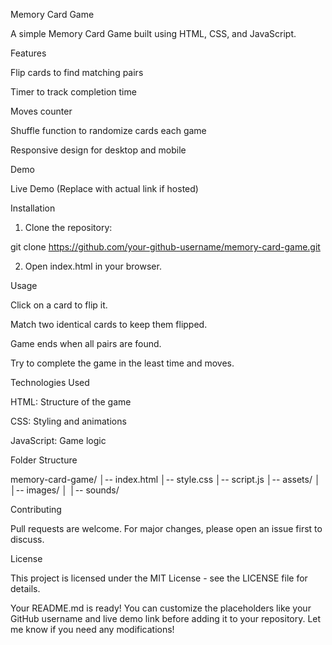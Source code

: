 Memory Card Game

A simple Memory Card Game built using HTML, CSS, and JavaScript.

Features

Flip cards to find matching pairs

Timer to track completion time

Moves counter

Shuffle function to randomize cards each game

Responsive design for desktop and mobile


Demo

Live Demo (Replace with actual link if hosted)

Installation

1. Clone the repository:

git clone https://github.com/your-github-username/memory-card-game.git


2. Open index.html in your browser.



Usage

Click on a card to flip it.

Match two identical cards to keep them flipped.

Game ends when all pairs are found.

Try to complete the game in the least time and moves.


Technologies Used

HTML: Structure of the game

CSS: Styling and animations

JavaScript: Game logic


Folder Structure

memory-card-game/
│-- index.html
│-- style.css
│-- script.js
│-- assets/
│   │-- images/
│   │-- sounds/

Contributing

Pull requests are welcome. For major changes, please open an issue first to discuss.

License

This project is licensed under the MIT License - see the LICENSE file for details.



Your README.md is ready! You can customize the placeholders like your GitHub username and live demo link before adding it to your repository. Let me know if you need any modifications!
